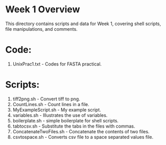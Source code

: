 # Week 1 Overview

This directory contains scripts and data for Week 1, covering shell scripts, file manipulations, and comments.

# Code:

1. UnixPrac1.txt - Codes for FASTA practical.

# Scripts:

1. tiff2png.sh - Convert tiff to png.
2. CountLines.sh - Count lines in a file.
3. MyExampleScript.sh - My example script.
4. variables.sh - Illustrates the use of variables.
5. boilerplate.sh - simple boilerplate for shell scripts.
6. tabtocsv.sh - Substitute the tabs in the files with commas.
7. ConcatenateTwoFiles.sh - Concatenate the contents of two files.
8. csvtospace.sh - Converts csv file to a space separated values file.

